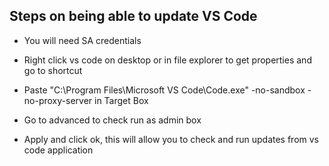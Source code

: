 ## Steps on being able to update VS Code 
   *  You will need SA credentials
   *  Right click vs code on desktop or in file explorer to get properties and go to shortcut                         
   *  Paste "C:\Program Files\Microsoft VS Code\Code.exe" -no-sandbox -no-proxy-server in Target Box

   *  Go to advanced to check run as admin box                    
   *  Apply and click ok, this will allow you to check and run updates from vs code application